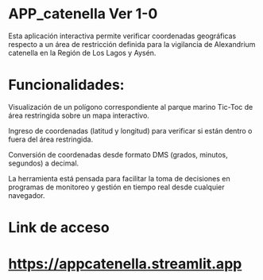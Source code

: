 # APP_catenella Ver 1-0

Esta aplicación interactiva permite verificar coordenadas geográficas respecto a un área de restricción definida para la vigilancia de  Alexandrium catenella en la Región de Los Lagos y Aysén.

# Funcionalidades:

Visualización de un polígono correspondiente al parque marino Tic-Toc de área restringida sobre un mapa interactivo.

Ingreso de coordenadas (latitud y longitud) para verificar si están dentro o fuera del área restringida.

Conversión de coordenadas desde formato DMS (grados, minutos, segundos) a decimal.

La herramienta está pensada para facilitar la toma de decisiones en programas de monitoreo y gestión en tiempo real desde cualquier navegador.

# Link de acceso

# https://appcatenella.streamlit.app
